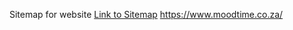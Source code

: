 Sitemap for website
[Link to Sitemap](https://moodtec.github.io/sitemap/sitemap.xml)
https://www.moodtime.co.za/


